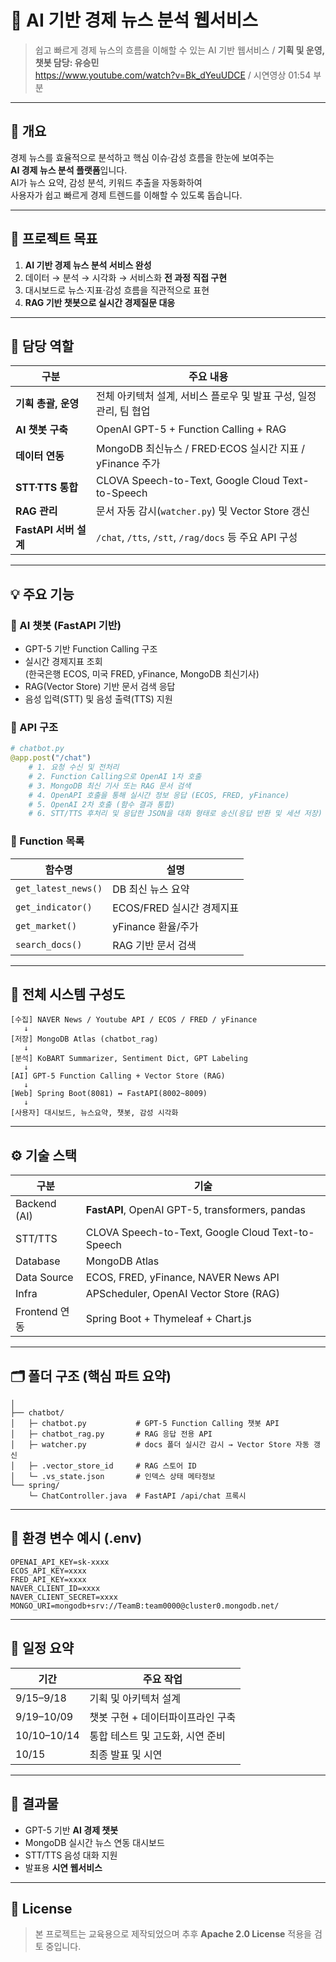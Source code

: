 # 🧠 AI 기반 경제 뉴스 분석 웹서비스
> 쉽고 빠르게 경제 뉴스의 흐름을 이해할 수 있는 AI 기반 웹서비스 /
> **기획 및 운영, 챗봇 담당: 유승민**  
> https://www.youtube.com/watch?v=Bk_dYeuUDCE / 시연영상 01:54 부분

---

## 📌 개요
경제 뉴스를 효율적으로 분석하고 핵심 이슈·감성 흐름을 한눈에 보여주는  
**AI 경제 뉴스 분석 플랫폼**입니다.  
AI가 뉴스 요약, 감성 분석, 키워드 추출을 자동화하여  
사용자가 쉽고 빠르게 경제 트렌드를 이해할 수 있도록 돕습니다.

---

## 🎯 프로젝트 목표
1. **AI 기반 경제 뉴스 분석 서비스 완성**
2. 데이터 → 분석 → 시각화 → 서비스화 **전 과정 직접 구현**
3. 대시보드로 뉴스·지표·감성 흐름을 직관적으로 표현
4. **RAG 기반 챗봇으로 실시간 경제질문 대응**

---

## 🧠 담당 역할
| 구분 | 주요 내용 |
|------|------------|
| **기획 총괄, 운영** | 전체 아키텍처 설계, 서비스 플로우 및 발표 구성, 일정관리, 팀 협업 |
| **AI 챗봇 구축** | OpenAI GPT-5 + Function Calling + RAG |
| **데이터 연동** | MongoDB 최신뉴스 / FRED·ECOS 실시간 지표 / yFinance 주가 |
| **STT·TTS 통합** | CLOVA Speech-to-Text, Google Cloud Text-to-Speech |
| **RAG 관리** | 문서 자동 감시(`watcher.py`) 및 Vector Store 갱신 |
| **FastAPI 서버 설계** | `/chat`, `/tts`, `/stt`, `/rag/docs` 등 주요 API 구성 |

---

## 💡 주요 기능

### 🤖 AI 챗봇 (FastAPI 기반)
- GPT-5 기반 Function Calling 구조
- 실시간 경제지표 조회  
  (한국은행 ECOS, 미국 FRED, yFinance, MongoDB 최신기사)
- RAG(Vector Store) 기반 문서 검색 응답
- 음성 입력(STT) 및 음성 출력(TTS) 지원

### 📄 API 구조
```python
# chatbot.py
@app.post("/chat")
    # 1. 요청 수신 및 전처리
    # 2. Function Calling으로 OpenAI 1차 호출
    # 3. MongoDB 최신 기사 또는 RAG 문서 검색
    # 4. OpenAPI 호출을 통해 실시간 정보 응답 (ECOS, FRED, yFinance)
    # 5. OpenAI 2차 호출 (함수 결과 통합)
    # 6. STT/TTS 후처리 및 응답한 JSON을 대화 형태로 송신(응답 반환 및 세션 저장)
```

### 🧾 Function 목록

| 함수명                 | 설명                 |
| ------------------- | ------------------ |
| `get_latest_news()` | DB 최신 뉴스 요약        |
| `get_indicator()`   | ECOS/FRED 실시간 경제지표 |
| `get_market()`      | yFinance 환율/주가     |
| `search_docs()`     | RAG 기반 문서 검색       |

---

## 🧱 전체 시스템 구성도

```
[수집] NAVER News / Youtube API / ECOS / FRED / yFinance
   ↓
[저장] MongoDB Atlas (chatbot_rag)
   ↓
[분석] KoBART Summarizer, Sentiment Dict, GPT Labeling
   ↓
[AI] GPT-5 Function Calling + Vector Store (RAG)
   ↓
[Web] Spring Boot(8081) ↔ FastAPI(8002~8009)
   ↓
[사용자] 대시보드, 뉴스요약, 챗봇, 감성 시각화
```

---

## ⚙️ 기술 스택

| 구분           | 기술                                                |
| ------------ | ------------------------------------------------- |
| Backend (AI) | **FastAPI**, OpenAI GPT-5, transformers, pandas   |
| STT/TTS      | CLOVA Speech-to-Text, Google Cloud Text-to-Speech |
| Database     | MongoDB Atlas                                     |
| Data Source  | ECOS, FRED, yFinance, NAVER News API              |
| Infra        | APScheduler, OpenAI Vector Store (RAG)            |
| Frontend 연동  | Spring Boot + Thymeleaf + Chart.js                |

---

## 🗂️ 폴더 구조 (핵심 파트 요약)

```
│
├── chatbot/
│   ├─ chatbot.py           # GPT-5 Function Calling 챗봇 API
│   ├─ chatbot_rag.py       # RAG 응답 전용 API
│   ├─ watcher.py           # docs 폴더 실시간 감시 → Vector Store 자동 갱신
│   ├─ .vector_store_id     # RAG 스토어 ID
│   └─ .vs_state.json       # 인덱스 상태 메타정보
└── spring/
    └─ ChatController.java  # FastAPI /api/chat 프록시
```

---

## 🔐 환경 변수 예시 (.env)

```env
OPENAI_API_KEY=sk-xxxx
ECOS_API_KEY=xxxx
FRED_API_KEY=xxxx
NAVER_CLIENT_ID=xxxx
NAVER_CLIENT_SECRET=xxxx
MONGO_URI=mongodb+srv://TeamB:team0000@cluster0.mongodb.net/
```

---

## 📆 일정 요약

| 기간          | 주요 작업            |
| ----------- | ---------------- |
| 9/15–9/18   | 기획 및 아키텍처 설계     |
| 9/19–10/09  | 챗봇 구현 + 데이터파이프라인 구축 |
| 10/10–10/14 | 통합 테스트 및 고도화, 시연 준비   |
| 10/15       | 최종 발표 및 시연       |

---

## 📸 결과물

* GPT-5 기반 **AI 경제 챗봇**
* MongoDB 실시간 뉴스 연동 대시보드
* STT/TTS 음성 대화 지원
* 발표용 **시연 웹서비스**

---

## 🪪 License

> 본 프로젝트는 교육용으로 제작되었으며
> 추후 **Apache 2.0 License** 적용을 검토 중입니다.
